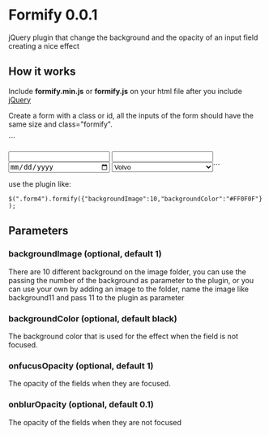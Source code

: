 Formify 0.0.1
==================

jQuery plugin that change the background and the opacity of an input field creating a nice effect


## How it works

Include **formify.min.js** or **formify.js** on your html file after you include [jQuery](http://jquery.com/)

Create a form with a class or id, all the inputs of the form should have the same size and class="formify".

´´´<form class="form4">

<input class="formify" type="text" style="width:200px">

<input class="formify" type="password" style="width:200px">

<input class="formify" type="date" style="width:200px">

<select class="formify" style="width:200px">

  <option value="volvo">Volvo</option>

  <option value="saab">Saab</option>

  <option value="opel">Opel</option>

  <option value="audi">Audi</option>

</select>´´´

use the plugin like:

`$(".form4").formify({"backgroundImage":10,"backgroundColor":"#FF0F0F"});`


## Parameters

### backgroundImage (optional, default 1)

There are 10 different background on the image folder, you can use the passing the number of the background as parameter to the plugin, or you can use your own by adding an image to the folder, name the image like background11 and pass 11 to the plugin as parameter

### backgroundColor (optional, default black)

The background color that is used for the effect when the field is not focused.

### onfucusOpacity (optional, default 1)

The opacity of the fields when they are focused.

### onblurOpacity (optional, default 0.1)

The opacity of the fields when they are not focused











